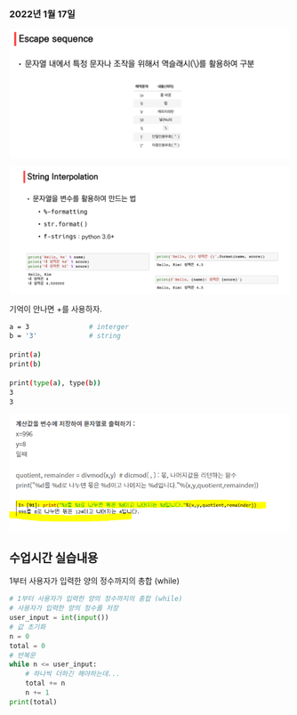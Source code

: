 ### 2022년 1월 17일

![image-20220117100944048](00.데이터$제어문.assets/image-20220117100944048.png)

![image-20220117101058855](00.데이터$제어문.assets/image-20220117101058855.png)

기억이 안나면 +를 사용하자.

```bash
a = 3               # interger
b = '3'             # string

print(a)
print(b)

print(type(a), type(b))
3
3
```

![image-20220117121913090](00.데이터$제어문.assets/image-20220117121913090.png)



## 수업시간 실습내용

1부터 사용자가 입력한 양의 정수까지의 총합 (while)

```py
# 1부터 사용자가 입력한 양의 정수까지의 총합 (while)
# 사용자가 입력한 양의 정수를 저장
user_input = int(input())
# 값 초기화
n = 0
total = 0
# 반복문
while n <= user_input:
	# 하나씩 더하긴 해야하는데...
	total += n
	n += 1
print(total)


```



